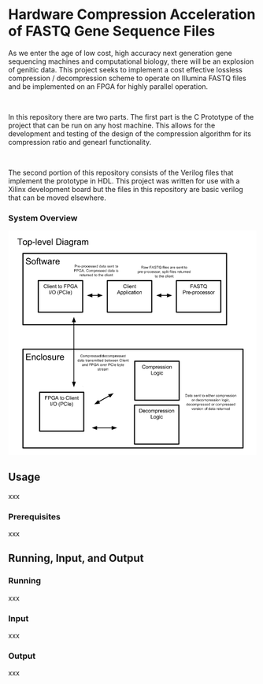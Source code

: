 # Hardware Compression Acceleration of FASTQ Gene Sequence Files

As we enter the age of low cost, high accuracy next generation gene 
sequencing machines and computational biology, there will be an explosion 
of genitic data. This project seeks to implement a cost effective lossless
 compression / decompression scheme to operate on Illumina FASTQ files and be 
implemented on an FPGA for highly parallel operation.

<br />

In this repository there are two parts. The first part is the C Prototype 
of the project that can be run on any host machine. This allows for the 
development and testing of the design of the compression algorithm for its 
compression ratio and genearl functionality.

<br /> 

The second portion of this repository consists of the Verilog files that 
implement the prototype in HDL. This project was written for use with a
Xilinx development board but the files in this repository are basic verilog
that can be moved elsewhere. 

### System Overview

![alt text](./readme-files/Sys_Block_Diagram.png)

## Usage

xxx

### Prerequisites

xxx

## Running, Input, and Output 

### Running

xxx

### Input

xxx

### Output

xxx
